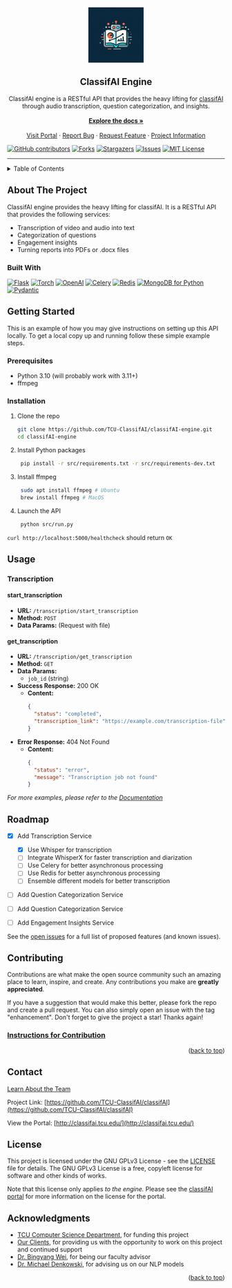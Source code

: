 <!-- MARKDOWN LINKS & IMAGES -->
<!-- https://www.markdownguide.org/basic-syntax/#reference-style-links -->
[contributors-shield]: https://img.shields.io/github/contributors/TCU-ClassifAI/classifAI-engine.svg?style=for-the-badge
[contributors-url]: https://github.com/TCU-ClassifAI/classifAI-engine/graphs/contributors
[forks-shield]: https://img.shields.io/github/forks/TCU-ClassifAI/classifAI-engine.svg?style=for-the-badge
[forks-url]: https://github.com/TCU-ClassifAI/classifAI-engine/network/members
[stars-shield]: https://img.shields.io/github/stars/TCU-ClassifAI/classifAI-engine.svg?style=for-the-badge
[stars-url]: https://github.com/TCU-ClassifAI/classifAI-engine/stargazers
[issues-shield]: https://img.shields.io/github/issues/TCU-ClassifAI/classifAI-engine.svg?style=for-the-badge
[issues-url]: https://github.com/TCU-ClassifAI/classifAI-engine/issues
[license-shield]: https://img.shields.io/github/license/TCU-ClassifAI/classifAI-engine.svg?style=for-the-badge
[license-url]: https://github.com/TCU-ClassifAI/classifAI-engine/blob/master/LICENSE.txt



[Flask-shield]: https://img.shields.io/badge/Flask-000000?style=for-the-badge&logo=flask&logoColor=white
[Flask-url]: https://flask.palletsprojects.com/
[OpenAI-shield]: https://img.shields.io/badge/OpenAI-000000?style=for-the-badge&logo=openai&logoColor=white
[OpenAI-url]: https://openai.com/
[Torch-shield]: https://img.shields.io/badge/PyTorch-EE4C2C?style=for-the-badge&logo=pytorch&logoColor=white
[Torch-url]: https://pytorch.org/
[Celery-shield]: https://img.shields.io/badge/Celery-37814A?style=for-the-badge&logo=celery&logoColor=white
[Celery-url]: https://docs.celeryproject.org/en/stable/index.html
[Redis-shield]: https://img.shields.io/badge/Redis-DC382D?style=for-the-badge&logo=redis&logoColor=white
[Redis-url]: https://redis.io/
[MongoDB-shield]: https://img.shields.io/badge/MongoDB-47A248?style=for-the-badge&logo=mongodb&logoColor=white
[MongoDB-url]: https://www.mongodb.com/
[Pydantic-shield]: https://img.shields.io/badge/Pydantic-2B7AFD?style=for-the-badge&logo=pydantic&logoColor=white
[Pydantic-url]: https://pydantic-docs.helpmanual.io/


<a name="readme-top"></a>




<br />
<div align="center">
  <a href="https://github.com/TCU-ClassifAI/classifAI-engine">
    <img src="docs/assets/logo.jpg" alt="Logo" width="128" height="128">
  </a>

<h2 align="center">ClassifAI Engine</h2>

  <p align="center">
    ClassifAI engine is a RESTful API that provides the heavy lifting for <a href="https://github.com/TCU-ClassifAI/classifAI">classifAI</a> through audio transcription, question categorization, and insights.<br>
    <br />
    <a href="https://tcu-classifai.github.io/classifAI-engine/"><strong>Explore the docs »</strong></a>
    <br /> 
    <br />
    <a href="https://github.com/TCU-ClassifAI/classifAI">Visit Portal</a>
    ·
    <a href="https://github.com/TCU-ClassifAI/classifAI-engine/issues">Report Bug</a>
    ·
    <a href="https://github.com/TCU-ClassifAI/classifAI-engine/issues">Request Feature</a>
    ·
    <a href="https://github.com/TCU-ClassifAI/classifAI/">Project Information</a>
    
  </p>
</div>


[![GitHub contributors][contributors-shield]][contributors-url]
[![Forks][forks-shield]][forks-url]
[![Stargazers][stars-shield]][stars-url]
[![Issues][issues-shield]][issues-url]
[![MIT License][license-shield]][license-url]


***    



<!-- TABLE OF CONTENTS -->
<details>
  <summary>Table of Contents</summary>
  <ol>
    <li>
      <a href="#about-the-project">About The Project</a>
      <ul>
        <li><a href="#built-with">Built With</a></li>
      </ul>
    </li>
    <li>
      <a href="#getting-started">Getting Started</a>
      <ul>
        <li><a href="#prerequisites">Prerequisites</a></li>
        <li><a href="#installation">Installation</a></li>
      </ul>
    </li>
    <li><a href="#usage">Usage</a></li>
    <li><a href="#roadmap">Roadmap</a></li>
    <li><a href="#contributing">Contributing</a></li>
    <li><a href="#license">License</a></li>
    <li><a href="#contact">Contact</a></li>
    <li><a href="#acknowledgments">Acknowledgments</a></li>
  </ol>
</details>



<!-- ABOUT THE PROJECT -->
## About The Project

ClassifAI engine provides the heavy lifting for classifAI. It is a RESTful API that provides the following services:

* Transcription of video and audio into text
* Categorization of questions
* Engagement insights
* Turning reports into PDFs or .docx files



### Built With
[![Flask][Flask-shield]][Flask-url]
[![Torch][Torch-shield]][Torch-url]
[![OpenAI][OpenAI-shield]][OpenAI-url]
[![Celery][Celery-shield]][Celery-url]
[![Redis][Redis-shield]][Redis-url]
[![MongoDB for Python][MongoDB-shield]][MongoDB-url]
[![Pydantic][Pydantic-shield]][Pydantic-url]
  


<!-- GETTING STARTED -->
## Getting Started

This is an example of how you may give instructions on setting up this API locally.
To get a local copy up and running follow these simple example steps.

### Prerequisites

* Python 3.10 (will probably work with 3.11+)
* ffmpeg


### Installation

1. Clone the repo
   ```sh
   git clone https://github.com/TCU-ClassifAI/classifAI-engine.git
   cd classifAI-engine
   ```
2. Install Python packages
   ```sh
    pip install -r src/requirements.txt -r src/requirements-dev.txt
   ```
3. Install ffmpeg
   ```sh
    sudo apt install ffmpeg # Ubuntu
    brew install ffmpeg # MacOS
   ```
4. Launch the API 
   ```sh
    python src/run.py
   ```


`curl http://localhost:5000/healthcheck` should return `OK`


<!-- USAGE EXAMPLES -->
## Usage

### Transcription

#### start_transcription

* **URL:** `/transcription/start_transcription`
* **Method:** `POST`
* **Data Params:** (Request with file)

#### get_transcription

* **URL:** `/transcription/get_transcription`
* **Method:** `GET`
* **Data Params:** 
  - `job_id` (string)
* **Success Response:** 200 OK
  - **Content:**
    ```json
    {
      "status": "completed",
      "transcription_link": "https://example.com/transcription-file"
    }
    ```
* **Error Response:** 404 Not Found
  - **Content:**
    ```json
    {
      "status": "error",
      "message": "Transcription job not found"
    }
    ```


<!-- Get request to /get_transcription with job_id should return a status and a link to the transcription file (if relevant) -->

_For more examples, please refer to the [Documentation](https://tcu-classifai.github.io/classifAI-engine/)_




<!-- ROADMAP -->
## Roadmap

- [x] Add Transcription Service
    - [x] Use Whisper for transcription
    - [ ] Integrate WhisperX for faster transcription and diarization
    - [ ] Use Celery for better asynchronous processing
    - [ ] Use Redis for better asynchronous processing
    - [ ] Ensemble different models for better transcription
- [ ] Add Question Categorization Service
- [ ] Add Question Categorization Service
- [ ] Add Engagement Insights Service



See the [open issues](https://github.com/TCU-ClassifAI/classifAI/issues) for a full list of proposed features (and known issues).




<!-- CONTRIBUTING -->
## Contributing

Contributions are what make the open source community such an amazing place to learn, inspire, and create. Any contributions you make are **greatly appreciated**.

If you have a suggestion that would make this better, please fork the repo and create a pull request. You can also simply open an issue with the tag "enhancement".
Don't forget to give the project a star! Thanks again!

### __[Instructions for Contribution](https://tcu-classifai.github.io/classifAI-engine/contribution/contributing/)__

<p align="right">(<a href="#readme-top">back to top</a>)</p>



<!-- CONTACT -->
## Contact

[Learn About the Team](http://riogrande.cs.tcu.edu/2324InstructionalEffectiveness)

Project Link: [https://github.com/TCU-ClassifAI/classifAI](https://github.com/TCU-ClassifAI/classifAI)

View the Portal: [http://classifai.tcu.edu/](http://classifai.tcu.edu/)

## License

This project is licensed under the GNU GPLv3 License - see the [LICENSE](LICENSE) file for details. The GNU GPLv3 License is a free, copyleft license for software and other kinds of works.

Note that this license only applies *to the engine.* Please see the [classifAI portal](https://github.com/TCU-ClassifAI/classifAI) for more information on the license for the portal.

<!-- ACKNOWLEDGMENTS -->
## Acknowledgments

* [TCU Computer Science Department](https://cs.tcu.edu/), for funding this project
* [Our Clients](https://ai.tcu.edu/#/ai4edu), for providing us with the opportunity to work on this project and continued support
* [Dr. Bingyang Wei](https://personal.tcu.edu/bwei/), for being our faculty advisor
* [Dr. Michael Denkowski](https://www.mjdenkowski.com/), for advising us on our NLP models

<p align="right">(<a href="#readme-top">back to top</a>)</p>




